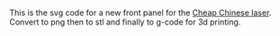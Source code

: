 This is the svg code for a new front panel for the [Cheap Chinese
laser](Cheap_Chinese_laser). Convert to png then to stl and
finally to g-code for 3d printing.

